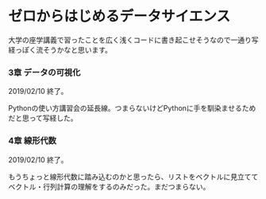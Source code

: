 # ゼロからはじめるデータサイエンス

大学の座学講義で習ったことを広く浅くコードに書き起こせそうなので一通り写経っぽく流そうかなと思います。

### 3章 データの可視化

2019/02/10 終了。

Pythonの使い方講習会の延長線。つまらないけどPythonに手を馴染ませるためだと思って写経した。

### 4章 線形代数

2019/02/10 終了。

もうちょっと線形代数に踏み込むのかと思ったら、リストをベクトルに見立ててベクトル・行列計算の理解をするのみだった。まだつまらない。